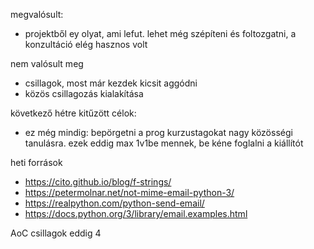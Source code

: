 megvalósult:
- projektből ey olyat, ami lefut. lehet még szépíteni és foltozgatni, a konzultáció elég hasznos volt

nem valósult meg
- csillagok, most már kezdek kicsit aggódni
- közös csillagozás kialakítása

következő hétre kitűzött célok:
- ez még mindig: bepörgetni a prog kurzustagokat nagy közösségi tanulásra. ezek eddig max 1v1be mennek, be kéne foglalni a kiállítót

heti források
- https://cito.github.io/blog/f-strings/
- https://petermolnar.net/not-mime-email-python-3/
- https://realpython.com/python-send-email/
- https://docs.python.org/3/library/email.examples.html

AoC csillagok eddig
4






